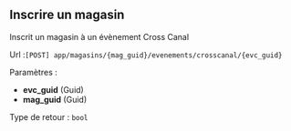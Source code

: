 ## <span id='inscrire'>Inscrire un magasin</span>

Inscrit un magasin à un évènement Cross Canal

Url :`[POST] app/magasins/{mag_guid}/evenements/crosscanal/{evc_guid}`

Paramètres : 

- **evc_guid** (Guid)
- **mag_guid** (Guid)

Type de retour : `bool`

